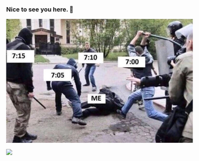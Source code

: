 ### Nice to see you here. 👋

<!--
This is a ✨ _special_ ✨ repository because its `README.md` (this file) appears on your GitHub profile.

Here are some ideas to get you started:
- 🤔 I'm doing the AI(Artificial Intelligence) work in school.
-->

<!-- ![`xxx`'s Github stats](https://github-readme-stats.vercel.app/api?username=153084704&show_icons=true) -->
![image](https://github.com/153084704/153084704/blob/main/01.png)


![](https://github-readme-stats.vercel.app/api?username=153084704&theme=tokyonight)
